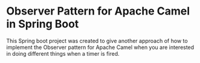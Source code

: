 # Observer Pattern for Apache Camel in Spring Boot

This Spring boot project was created to give another approach of how to implement the Observer pattern for Apache Camel
when you are interested in doing different things when a timer is fired.
